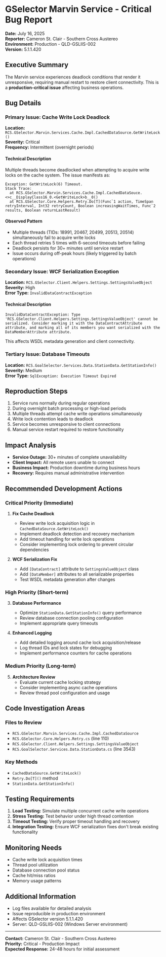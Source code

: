 # GSelector Marvin Service - Critical Bug Report

**Date:** July 16, 2025  
**Reporter:** Cameron St. Clair - Southern Cross Austereo  
**Environment:** Production - QLD-GSLIIS-002  
**Version:** 5.1.1.420  

## Executive Summary
The Marvin service experiences deadlock conditions that render it unresponsive, requiring manual restart to restore client connectivity. This is a **production-critical issue** affecting business operations.

## Bug Details

### Primary Issue: Cache Write Lock Deadlock
**Location:** `RCS.GSelector.Marvin.Services.Cache.Impl.CachedDataSource.GetWriteLock()`  
**Severity:** Critical  
**Frequency:** Intermittent (overnight periods)  

#### Technical Description
Multiple threads become deadlocked when attempting to acquire write locks on the cache system. The issue manifests as:

```
Exception: GetWriteLock(6) Timeout.
Stack Trace:
  at RCS.GSelector.Marvin.Services.Cache.Impl.CachedDataSouce.<>c__DisplayClass16_0.<GetWriteLock>b__0()
  at RCS.GSelector.Core.Helpers.Retry.Do[T](Func`1 action, TimeSpan retryInterval, Int32 retryCount, Boolean increasingWaitTimes, Func`2 results, Boolean returnLastResult)
```

#### Observed Pattern
- Multiple threads (TIDs: 18991, 20467, 20499, 20513, 20514) simultaneously fail to acquire write locks
- Each thread retries 5 times with 6-second timeouts before failing
- Deadlock persists for 30+ minutes until service restart
- Issue occurs during off-peak hours (likely triggered by batch operations)

### Secondary Issue: WCF Serialization Exception
**Location:** `RCS.GSelector.Client.Helpers.Settings.SettingsValueObject`  
**Severity:** High  
**Error Type:** `InvalidDataContractException`  

#### Technical Description
```
InvalidDataContractException: Type 'RCS.GSelector.Client.Helpers.Settings.SettingsValueObject' cannot be serialized. Consider marking it with the DataContractAttribute attribute, and marking all of its members you want serialized with the DataMemberAttribute attribute.
```

This affects WSDL metadata generation and client connectivity.

### Tertiary Issue: Database Timeouts
**Location:** `RCS.GoalSelector.Services.Data.StationData.GetStationInfo()`  
**Severity:** Medium  
**Error Type:** `SqlException: Execution Timeout Expired`

## Reproduction Steps
1. Service runs normally during regular operations
2. During overnight batch processing or high-load periods
3. Multiple threads attempt cache write operations simultaneously
4. Write lock contention leads to deadlock
5. Service becomes unresponsive to client connections
6. Manual service restart required to restore functionality

## Impact Analysis
- **Service Outage:** 30+ minutes of complete unavailability
- **Client Impact:** All remote users unable to connect
- **Business Impact:** Production downtime during business hours
- **Recovery:** Requires manual administrative intervention

## Recommended Development Actions

### Critical Priority (Immediate)
1. **Fix Cache Deadlock**
   - Review write lock acquisition logic in `CachedDataSource.GetWriteLock()`
   - Implement deadlock detection and recovery mechanism
   - Add timeout handling for write lock operations
   - Consider implementing lock ordering to prevent circular dependencies

2. **WCF Serialization Fix**
   - Add `[DataContract]` attribute to `SettingsValueObject` class
   - Add `[DataMember]` attributes to all serializable properties
   - Test WSDL metadata generation after changes

### High Priority (Short-term)
3. **Database Performance**
   - Optimize `StationData.GetStationInfo()` query performance
   - Review database connection pooling configuration
   - Implement appropriate query timeouts

4. **Enhanced Logging**
   - Add detailed logging around cache lock acquisition/release
   - Log thread IDs and lock states for debugging
   - Implement performance counters for cache operations

### Medium Priority (Long-term)
5. **Architecture Review**
   - Evaluate current cache locking strategy
   - Consider implementing async cache operations
   - Review thread pool configuration and usage

## Code Investigation Areas

### Files to Review
- `RCS.GSelector.Marvin.Services.Cache.Impl.CachedDataSource`
- `RCS.GSelector.Core.Helpers.Retry.cs` (line 110)
- `RCS.GSelector.Client.Helpers.Settings.SettingsValueObject`
- `RCS.GoalSelector.Services.Data.StationData.cs` (line 3543)

### Key Methods
- `CachedDataSource.GetWriteLock()`
- `Retry.Do[T]()` method
- `StationData.GetStationInfo()`

## Testing Requirements
1. **Load Testing:** Simulate multiple concurrent cache write operations
2. **Stress Testing:** Test behavior under high thread contention
3. **Timeout Testing:** Verify proper timeout handling and recovery
4. **Integration Testing:** Ensure WCF serialization fixes don't break existing functionality

## Monitoring Needs
- Cache write lock acquisition times
- Thread pool utilization
- Database connection pool status
- Cache hit/miss ratios
- Memory usage patterns

## Additional Information
- Log files available for detailed analysis
- Issue reproducible in production environment
- Affects GSelector version 5.1.1.420
- Server: QLD-GSLIIS-002 (Windows Server environment)

---

**Contact:** Cameron St. Clair - Southern Cross Austereo  
**Priority:** Critical - Production Impact  
**Expected Response:** 24-48 hours for initial assessment
